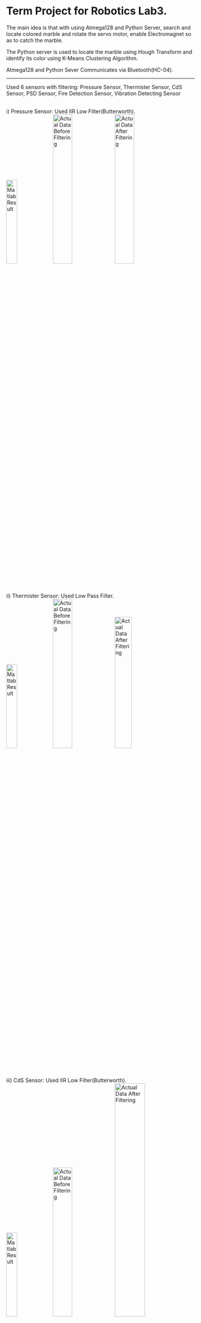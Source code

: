 <h1>Term Project for Robotics Lab3.</h1>

The main idea is that with using Atmega128 and Python Server, search and locate colored marble and rotate the servo motor, enable Electromagnet so as to catch the marble.

The Python server is used to locate the marble using Hough Transform and identify its color using K-Means Clustering Algorithm.

Atmega128 and Python Sever Communicates via Bluetooth(HC-04).

<hr>
Used 6 sensors with filtering: Pressure Sensor, Thermister Sensor, CdS Sensor, PSD Sensor, Fire Detection Sensor, Vibration Detecting Sensor<br><br>

i) Pressure Sensor: Used IIR Low Filter(Butterworth). <br>
<img src = "https://github.com/mongshil553/GccApplication1/assets/129606995/cfa31110-c6ef-409b-82f7-17083a4fae57" width="24%" height="24%" title="Matlab Result"> 
<img src = "https://github.com/mongshil553/GccApplication1/assets/129606995/33d1be96-94ed-426a-99b4-42c35bfa9606" width="32%" height="32%" title="Actual Data Before Filtering"> 
<img src = "https://github.com/mongshil553/GccApplication1/assets/129606995/90d291e6-067b-40af-b5df-d8e2e7d47071" width="32%" height="32%" title="Actual Data After Filtering"> 

<br>ii) Thermister Sensor: Used Low Pass Filter. <br>
<img src = "https://github.com/mongshil553/GccApplication1/assets/129606995/204190dd-7046-48dc-a7b8-b071cf5f70c1" width="24%" height="24%" title="Matlab Result">
<img src = "https://github.com/mongshil553/GccApplication1/assets/129606995/6f36ff2a-3df1-445e-b15f-0a8246113020" width="32%" height="32%" title="Actual Data Before Filtering"> 
<img src = "https://github.com/mongshil553/GccApplication1/assets/129606995/b5cb4414-c2e5-451b-8bd5-8f09221c31d2" width="30%" height="30%" title="Actual Data After Filtering"> 

<br>iii) CdS Sensor: Used IIR Low Filter(Butterworth). <br>
<img src = "https://github.com/mongshil553/GccApplication1/assets/129606995/5ed2a1cc-3c51-489c-b580-80cf91ca57e9" width="24%" height="24%" title="Matlab Result">
<img src = "https://github.com/mongshil553/GccApplication1/assets/129606995/440e30b0-6e98-4c18-8d2f-d422d210b199" width="32%" height="32%" title="Actual Data Before Filtering"> 
<img src = "https://github.com/mongshil553/GccApplication1/assets/129606995/91696f82-a984-4875-9268-270c27b3fc12" width="40%" height="40%" title="Actual Data After Filtering"> 

<br> iv) PSD Sensor: Used IIR Low Filter(Butterworth). <br>
<img src = "https://github.com/mongshil553/GccApplication1/assets/129606995/a43835b6-928c-400a-a7ae-0591a3ab7312" width="24%" height="24%" title="Matlab Result">
<img src = "https://github.com/mongshil553/GccApplication1/assets/129606995/d789ec14-7f2e-418d-9eec-7782fe4a93c0" width="37%" height="37%" title="Actual Data Before Filtering"> 
<img src = "https://github.com/mongshil553/GccApplication1/assets/129606995/cec50a78-4d11-42de-9d00-a42cf59d0a49" width="37%" height="37%" title="Actual Data After Filtering"> 

<img src = "" width="24%" height="24%" title="Matlab Result">
<img src = "" width="32%" height="32%" title="Actual Data Before Filtering"> 
<img src = "" width="32%" height="32%" title="Actual Data After Filtering"> 
